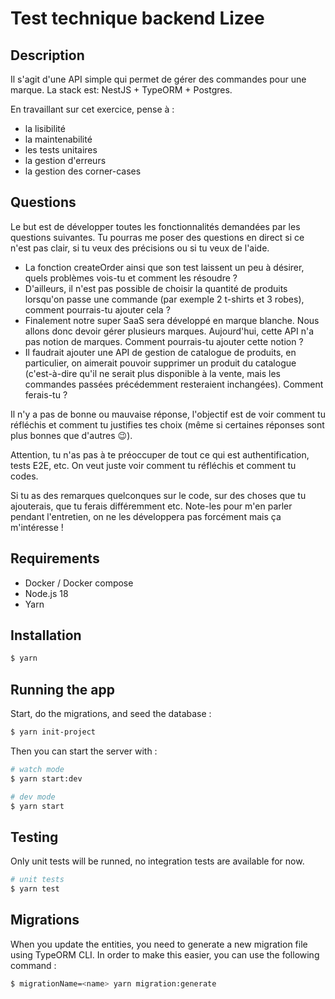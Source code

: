 # Test technique backend Lizee

## Description
Il s'agit d'une API simple qui permet de gérer des commandes pour une marque. La stack est: NestJS + TypeORM + Postgres.

En travaillant sur cet exercice, pense à :
- la lisibilité
- la maintenabilité
- les tests unitaires
- la gestion d'erreurs
- la gestion des corner-cases

## Questions

Le but est de développer toutes les fonctionnalités demandées par les questions suivantes. Tu pourras me poser des questions en direct si ce n'est pas clair, si tu veux des précisions ou si tu veux de l'aide.

- La fonction createOrder ainsi que son test laissent un peu à désirer, quels problèmes vois-tu et comment les résoudre ?
- D'ailleurs, il n'est pas possible de choisir la quantité de produits lorsqu'on passe une commande (par exemple 2 t-shirts et 3 robes), comment pourrais-tu ajouter cela ?
- Finalement notre super SaaS sera développé en marque blanche. Nous allons donc devoir gérer plusieurs marques. Aujourd'hui, cette API n'a pas notion de marques. Comment pourrais-tu ajouter cette notion ?
- Il faudrait ajouter une API de gestion de catalogue de produits, en particulier, on aimerait pouvoir supprimer un produit du catalogue (c'est-à-dire qu'il ne serait plus disponible à la vente, mais les commandes passées précédemment resteraient inchangées). Comment ferais-tu ?

Il n'y a pas de bonne ou mauvaise réponse, l'objectif est de voir comment tu réfléchis et comment tu justifies tes choix (même si certaines réponses sont plus bonnes que d'autres 😉).

Attention, tu n'as pas à te préoccuper de tout ce qui est authentification, tests E2E, etc. On veut juste voir comment tu réfléchis et comment tu codes.

Si tu as des remarques quelconques sur le code, sur des choses que tu ajouterais, que tu ferais différemment etc. Note-les pour m'en parler pendant l'entretien, on ne les développera pas forcément mais ça m'intéresse !

## Requirements
- Docker / Docker compose
- Node.js 18
- Yarn

## Installation
```bash
$ yarn
```

## Running the app
Start, do the migrations, and seed the database :
```bash
$ yarn init-project
```

Then you can start the server with :
```bash
# watch mode
$ yarn start:dev

# dev mode
$ yarn start
```

## Testing

Only unit tests will be runned, no integration tests are available for now.
```bash
# unit tests
$ yarn test
```

## Migrations
When you update the entities, you need to generate a new migration file using TypeORM CLI. In order to make this easier, you can use the following command :
```bash
$ migrationName=<name> yarn migration:generate
```